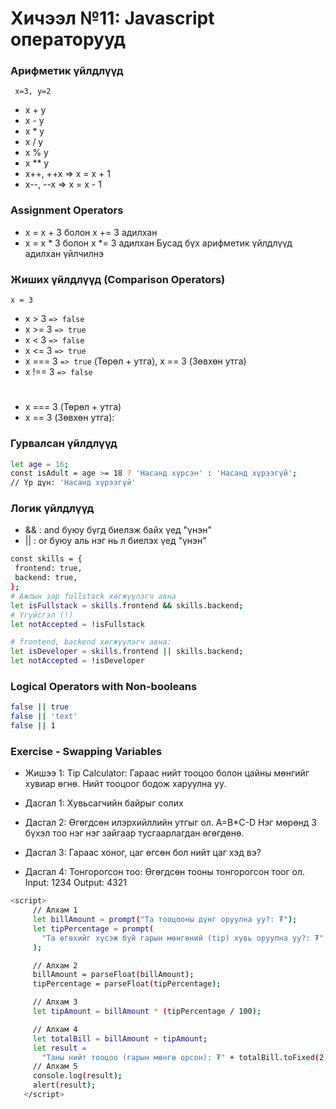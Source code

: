 # Хичээл №11: Javascript операторууд

### Арифметик үйлдлүүд

` x=3, y=2`

- x + y
- x - y
- x \* y
- x / y
- x % y
- x \*\* y
- x++, ++x => x = x + 1
- x--, --x => x = x - 1

### Assignment Operators

- x = x + 3 болон x += 3 адилхан
- x = x \* 3 болон x \*= 3 адилхан
  Бусад бүх арифметик үйлдлүүд адилхан үйлчилнэ

### Жиших үйлдлүүд (Comparison Operators)

`x = 3`

- x > 3 `=> false`
- x >= 3 `=> true`
- x < 3 `=> false`
- x <= 3 `=> true`
- x === 3 `=> true` (Төрөл + утга), x == 3 (Зөвхөн утга)
- x !== 3 `=> false`

#

- x === 3 (Төрөл + утга)
- x == 3 (Зөвхөн утга):

### Гурвалсан үйлдлүүд

```sh
let age = 16;
const isAdult = age >= 18 ? 'Насанд хүрсэн' : 'Насанд хүрээгүй';
// Үр дүн: 'Насанд хүрээгүй'
```

### Логик үйлдлүүд

- && : and буюу бүгд биелэж байх үед "үнэн"
- || : or буюу аль нэг нь л биелэх үед "үнэн"

```sh
const skills = {
 frontend: true,
 backend: true,
};
# Ажлын зар fullstack хөгжүүлэгч авна
let isFullstack = skills.frontend && skills.backend;
# Үгүйсгэл (!)
let notAccepted = !isFullstack

# frontend, backend хөгжүүлэгч авна:
let isDeveloper = skills.frontend || skills.backend;
let notAccepted = !isDeveloper
```

### Logical Operators with Non-booleans

```sh
false || true
false || 'text'
false || 1
```

### Exercise - Swapping Variables

- Жишээ 1: Tip Calculator: Гараас нийт тооцоо болон цайны мөнгийг хувиар өгнө. Нийт тооцоог бодож харуулна уу.
- Дасгал 1: Хувьсагчийн байрыг солих
- Дасгал 2: Өгөгдсөн илэрхийллийн утгыг ол. A=B\*C-D
  Нэг мөрөнд 3 бүхэл тоо нэг нэг зайгаар тусгаарлагдан өгөгдөнө.

- Дасгал 3: Гараас хоног, цаг өгсөн бол нийт цаг хэд вэ?
- Дасгал 4: Тонгорогсон тоо: Өгөгдсөн тооны тонгорогсон тоог ол.
  Input:
  1234
  Output:
  4321

```sh
<script>
     // Алхам 1
     let billAmount = prompt("Та тооцооны дүнг оруулна уу?: ₮");
     let tipPercentage = prompt(
       "Та өгөхийг хүсэж буй гарын мөнгөний (tip) хувь оруулна уу?: ₮"
     );

     // Алхам 2
     billAmount = parseFloat(billAmount);
     tipPercentage = parseFloat(tipPercentage);

     // Алхам 3
     let tipAmount = billAmount * (tipPercentage / 100);

     // Алхам 4
     let totalBill = billAmount + tipAmount;
     let result =
       "Таны нийт тооцоо (гарын мөнгө орсон): ₮" + totalBill.toFixed(2);
     // Алхам 5
     console.log(result);
     alert(result);
   </script>
```
